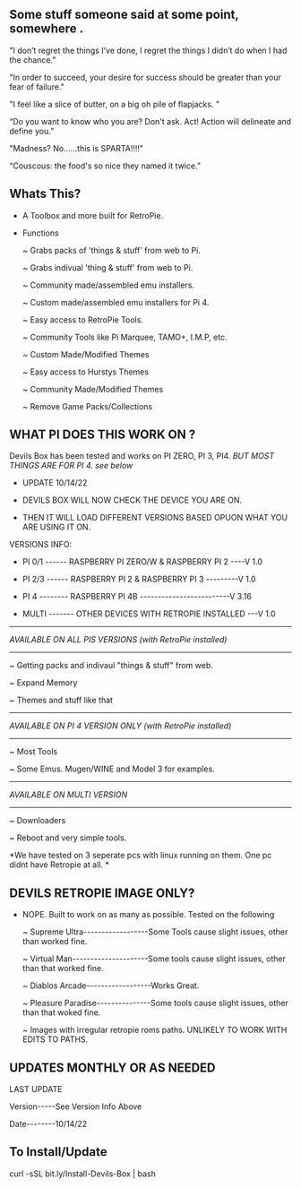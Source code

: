 ## Some stuff someone said at some point, somewhere .

"I don’t regret the things I’ve done, I regret the things I didn’t do when I had the chance."

"In order to succeed, your desire for success should be greater than your fear of failure."

"I feel like a slice of butter, on a big oh pile of flapjacks. "

“Do you want to know who you are? Don't ask. Act! Action will delineate and define you.”

"Madness? No......this is SPARTA!!!!"

“Couscous: the food's so nice they named it twice.”


## Whats This? 

- A Toolbox and more built for RetroPie. 

- Functions
    
    ~ Grabs packs of 'things & stuff'  from web to Pi. 
    
    ~ Grabs indivual 'thing & stuff' from web to Pi.
    
    ~ Community made/assembled emu installers.

    ~ Custom made/assembled emu installers for Pi 4.
    
    ~ Easy access to RetroPie Tools.
    
    ~ Community Tools like Pi Marquee, TAMO+, I.M.P, etc. 
    
    ~ Custom Made/Modified Themes 
    
    ~ Easy access to Hurstys Themes
    
    ~ Community Made/Modified Themes
    
    ~ Remove Game Packs/Collections 
    
## WHAT PI DOES THIS WORK ON ?

Devils Box has been tested and works on PI ZERO, PI 3, PI4. *BUT MOST THINGS ARE FOR PI 4. see below*

* UPDATE 10/14/22

* DEVILS BOX WILL NOW CHECK THE DEVICE YOU ARE ON. 
 
* THEN IT WILL LOAD DIFFERENT VERSIONS BASED OPUON WHAT YOU ARE USING IT ON. 

VERSIONS INFO:

- PI 0/1 ------ RASPBERRY PI ZERO/W & RASPBERRY PI 2 ----V 1.0

- PI 2/3 ------ RASPBERRY PI 2 & RASPBERRY PI 3 ---------V 1.0

- PI 4 -------- RASPBERRY PI 4B -------------------------V 3.16

- MULTI ------- OTHER DEVICES WITH RETROPIE INSTALLED ---V 1.0

_______________________________________________________________________    
*AVAILABLE ON ALL PIS VERSIONS (with RetroPie installed)*
_______________________________________________________________________  
  ~ Getting packs and indivaul "things & stuff" from web.
  
  ~ Expand Memory
  
  ~ Themes and stuff like that
  
_______________________________________________________________________  
*AVAILABLE ON PI 4 VERSION ONLY (with RetroPie installed)*
_______________________________________________________________________    
  ~ Most Tools 
  
  ~ Some Emus. Mugen/WINE and Model 3 for examples.
  
_______________________________________________________________________  

*AVAILABLE ON MULTI VERSION*
_______________________________________________________________________    

  ~ Downloaders 
  
  ~ Reboot and very simple tools.

*We have tested on 3 seperate pcs with linux running on them. One pc didnt have Retropie at all. *

## DEVILS RETROPIE IMAGE ONLY?

- NOPE. Built to work on as many as possible. Tested on the following
  
  ~  Supreme Ultra------------------Some Tools cause slight issues, other than worked fine.
  
  ~ Virtual Man---------------------Some tools cause slight issues, other than that worked fine.
  
  ~ Diablos Arcade------------------Works Great.
  
  ~ Pleasure Paradise---------------Some tools cause slight issues, other than that woked fine.
  
  ~ Images with irregular retropie roms paths. UNLIKELY TO WORK WITH EDITS TO PATHS.
  
  
## UPDATES MONTHLY OR AS NEEDED 

LAST UPDATE 

Version-----See Version Info Above

Date--------10/14/22

## To Install/Update 

curl -sSL bit.ly/Install-Devils-Box | bash 
